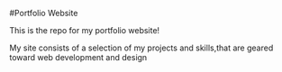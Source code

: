 #Portfolio Website

This is the repo for my portfolio website!

My site consists of a selection of my projects and skills,that are geared toward web development and design